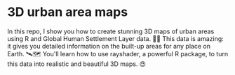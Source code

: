 # 3D urban area maps
In this repo, I show you how to create stunning 3D maps of urban areas using R and Global Human Settlement Layer data. 🎥✨ This data is amazing: it gives you detailed information on the built-up areas for any place on Earth. 🛰️🗺️ You'll learn how to use rayshader, a powerful R package, to turn this data into realistic and beautiful 3D maps. 😍
